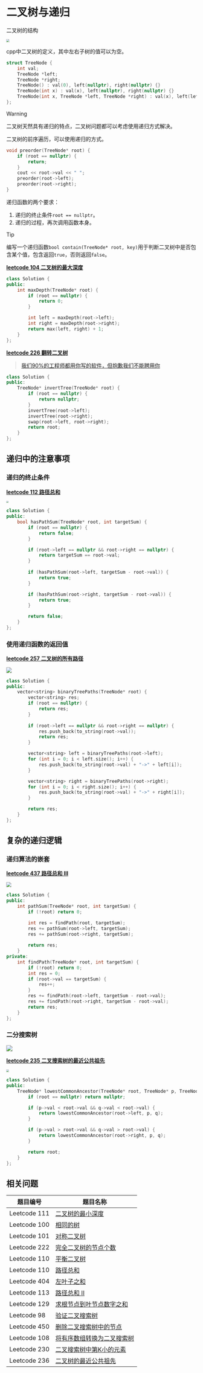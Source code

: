 # 二叉树与递归

二叉树的结构

<img src="../_images/parctice/953680-20200423142022452-1940672436.png" style="zoom:50%;" />

cpp中二叉树的定义，其中左右子树的值可以为空。

```cpp
struct TreeNode {
    int val;
    TreeNode *left;
    TreeNode *right;
    TreeNode() : val(0), left(nullptr), right(nullptr) {}
    TreeNode(int x) : val(x), left(nullptr), right(nullptr) {}
    TreeNode(int x, TreeNode *left, TreeNode *right) : val(x), left(left), right(right) {}
};
```

> [!warning]
>
> 二叉树天然具有递归的特点，二叉树问题都可以考虑使用递归方式解决。

二叉树的前序遍历，可以使用递归的方式。

```cpp
void preorder(TreeNode* root) {
    if (root == nullptr) {
        return;
    }
    cout << root->val << " ";
    preorder(root->left);
    preorder(root->right);
}
```

递归函数的两个要求：

1. 递归的终止条件`root == nullptr`。
2. 递归的过程，再次调用函数本身。

> [!tip]
>
> 编写一个递归函数`bool contain(TreeNode* root, key)`用于判断二叉树中是否包含某个值，包含返回`true`，否则返回`false`。

**[leetcode 104 二叉树的最大深度](https://leetcode.cn/problems/maximum-depth-of-binary-tree/)**

```cpp
class Solution {
public:
    int maxDepth(TreeNode* root) {
        if (root == nullptr) {
            return 0;
        }

        int left = maxDepth(root->left);
        int right = maxDepth(root->right);
        return max(left, right) + 1;
    }
};
```

**[leetcode 226 翻转二叉树](https://leetcode.cn/problems/invert-binary-tree/)**

> [我们90%的工程师都用你写的软件，但抱歉我们不能聘用你](https://www.pingwest.com/a/51826)

```cpp
class Solution {
public:
    TreeNode* invertTree(TreeNode* root) {
        if (root == nullptr) {
            return nullptr;
        }
        invertTree(root->left);
        invertTree(root->right);
        swap(root->left, root->right);
        return root;
    }
};
```

## 递归中的注意事项

### 递归的终止条件

**[leetcode 112 路径总和](https://leetcode.cn/problems/path-sum/)**

<img src="../_images/parctice/tree-sum.jpg" style="zoom:35%;" />

```cpp
class Solution {
public:
    bool hasPathSum(TreeNode* root, int targetSum) {
        if (root == nullptr) {
            return false;
        }

        if (root->left == nullptr && root->right == nullptr) {
            return targetSum == root->val;
        }
        
        if (hasPathSum(root->left, targetSum - root->val)) {
            return true;
        }

        if (hasPathSum(root->right, targetSum - root->val)) {
            return true;
        }

        return false;
    }
};
```

### 使用递归函数的返回值

**[leetcode 257 二叉树的所有路径](https://leetcode.cn/problems/binary-tree-paths/)**

<img src="../_images/parctice/traversal_complete.png" style="zoom:90%;" />

```cpp
class Solution {
public:
    vector<string> binaryTreePaths(TreeNode* root) {
        vector<string> res;
        if (root == nullptr) {
            return res;
        }
        
        if (root->left == nullptr && root->right == nullptr) {
            res.push_back(to_string(root->val));
            return res;
        }

        vector<string> left = binaryTreePaths(root->left);
        for (int i = 0; i < left.size(); i++) {
            res.push_back(to_string(root->val) + "->" + left[i]);
        }

        vector<string> right = binaryTreePaths(root->right);
        for (int i = 0; i < right.size(); i++) {
            res.push_back(to_string(root->val) + "->" + right[i]);
        }

        return res;
    }
};
```

## 复杂的递归逻辑

### 递归算法的嵌套

**[leetcode 437 路径总和 III](https://leetcode.cn/problems/path-sum-iii/)**

<img src="../_images/parctice/feb80061d0aeeeb609691db56d5e6baf.png" style="zoom:80%;" />

```cpp
class Solution {
public:
    int pathSum(TreeNode* root, int targetSum) {
        if (!root) return 0;

        int res = findPath(root, targetSum);
        res += pathSum(root->left, targetSum);
        res += pathSum(root->right, targetSum);
        
        return res;
    }
private:
    int findPath(TreeNode* root, int targetSum) {
        if (!root) return 0;
        int res = 0;
        if (root->val == targetSum) {
            res++;
        }
        res += findPath(root->left, targetSum - root->val);
        res += findPath(root->right, targetSum - root->val);
        return res;
    }
};
```

### 二分搜索树

![](../_images/parctice/1975191-20200402110056741-982370625.png)

**[leetcode 235 二叉搜索树的最近公共祖先](https://leetcode.cn/problems/lowest-common-ancestor-of-a-binary-search-tree/)**

<img src="../_images/parctice/search-tree.jpg" style="zoom: 45%;" />

```cpp
class Solution {
public:
    TreeNode* lowestCommonAncestor(TreeNode* root, TreeNode* p, TreeNode* q) {
        if (root == nullptr) return nullptr;

        if (p->val < root->val && q->val < root->val) {
            return lowestCommonAncestor(root->left, p, q);
        } 

        if (p->val > root->val && q->val > root->val) {
            return lowestCommonAncestor(root->right, p, q);
        } 

        return root;
    }
};
```

## 相关问题

| 题目编号     | 题目名称                                                     |
| ------------ | ------------------------------------------------------------ |
| Leetcode 111 | [二叉树的最小深度](https://leetcode.cn/problems/minimum-depth-of-binary-tree/) |
| Leetcode 100 | [相同的树](https://leetcode.cn/problems/same-tree/)          |
| Leetcode 101 | [对称二叉树](https://leetcode.cn/problems/symmetric-tree/)   |
| Leetcode 222 | [ 完全二叉树的节点个数](https://leetcode.cn/problems/count-complete-tree-nodes/) |
| Leetcode 110 | [平衡二叉树](https://leetcode.cn/problems/balanced-binary-tree/) |
| Leetcode 110 | [路径总和](https://leetcode.cn/problems/path-sum/)           |
| Leetcode 404 | [左叶子之和](https://leetcode.cn/problems/sum-of-left-leaves/) |
| Leetcode 113 | [路径总和 II](https://leetcode.cn/problems/path-sum-ii/)     |
| Leetcode 129 | [求根节点到叶节点数字之和](https://leetcode.cn/problems/sum-root-to-leaf-numbers/) |
| Leetcode 98  | [验证二叉搜索树](https://leetcode.cn/problems/validate-binary-search-tree/) |
| Leetcode 450 | [删除二叉搜索树中的节点](https://leetcode.cn/problems/delete-node-in-a-bst/) |
| Leetcode 108 | [将有序数组转换为二叉搜索树](https://leetcode.cn/problems/convert-sorted-array-to-binary-search-tree/) |
| Leetcode 230 | [二叉搜索树中第K小的元素](https://leetcode.cn/problems/kth-smallest-element-in-a-bst/) |
| Leetcode 236 | [二叉树的最近公共祖先](https://leetcode.cn/problems/lowest-common-ancestor-of-a-binary-tree/) |


